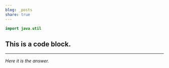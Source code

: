 ```yaml
---
blog: _posts
share: true
---
```

```java
import java.util
```
## This is a code block.
***
*Here it is the answer.*